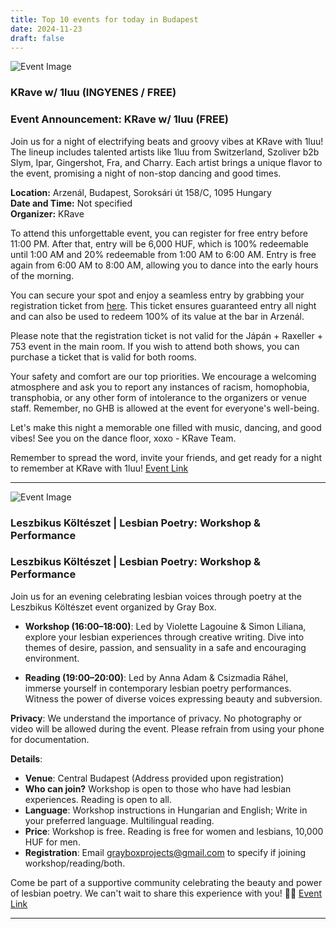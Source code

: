 ```yaml
---
title: Top 10 events for today in Budapest
date: 2024-11-23
draft: false
---
```


![Event Image](https://scontent-fra5-1.xx.fbcdn.net/v/t39.30808-6/465815235_544541491665973_2049856470488852838_n.jpg?stp=dst-jpg_s960x960&_nc_cat=102&ccb=1-7&_nc_sid=75d36f&_nc_ohc=TZJ5dSEYvYMQ7kNvgHid9kS&_nc_zt=23&_nc_ht=scontent-fra5-1.xx&_nc_gid=A8mRv-G5WyllzzWt0w_LcE6&oh=00_AYDxF4yY4T51W-AcMQ2_SRvtVUX5LMU24OW4qOqmO8oU7A&oe=674718FF)

 ### KRave w/ 1luu  (INGYENES / FREE)

### Event Announcement: KRave w/ 1luu (FREE)

Join us for a night of electrifying beats and groovy vibes at KRave with 1luu! The lineup includes talented artists like 1luu from Switzerland, Szoliver b2b Slym, Ipar, Gingershot, Fra, and Charry. Each artist brings a unique flavor to the event, promising a night of non-stop dancing and good times.

**Location:** Arzenál, Budapest, Soroksári út 158/C, 1095 Hungary  
**Date and Time:** Not specified  
**Organizer:** KRave

To attend this unforgettable event, you can register for free entry before 11:00 PM. After that, entry will be 6,000 HUF, which is 100% redeemable until 1:00 AM and 20% redeemable from 1:00 AM to 6:00 AM. Entry is free again from 6:00 AM to 8:00 AM, allowing you to dance into the early hours of the morning.

You can secure your spot and enjoy a seamless entry by grabbing your registration ticket from [here](https://oneticket.hu/events/krave-w-1luu-ingyenes-free). This ticket ensures guaranteed entry all night and can also be used to redeem 100% of its value at the bar in Arzenál.

Please note that the registration ticket is not valid for the Jápán + Raxeller + 753 event in the main room. If you wish to attend both shows, you can purchase a ticket that is valid for both rooms.

Your safety and comfort are our top priorities. We encourage a welcoming atmosphere and ask you to report any instances of racism, homophobia, transphobia, or any other form of intolerance to the organizers or venue staff. Remember, no GHB is allowed at the event for everyone's well-being.

Let's make this night a memorable one filled with music, dancing, and good vibes! See you on the dance floor, xoxo - KRave Team.

Remember to spread the word, invite your friends, and get ready for a night to remember at KRave with 1luu!
[Event Link](https://facebook.com/events/2584676655058481)

---
![Event Image](https://scontent-fra5-2.xx.fbcdn.net/v/t39.30808-6/466737193_1131126175684348_5441092938357466916_n.jpg?stp=dst-jpg_s960x960&_nc_cat=109&ccb=1-7&_nc_sid=75d36f&_nc_ohc=ED_2wT0D_EcQ7kNvgEQTa_J&_nc_zt=23&_nc_ht=scontent-fra5-2.xx&_nc_gid=A4zNpzJ9oofyVWDD8NHb_GW&oh=00_AYBPkPn6KnAP4WThFC8x4kngp6x6VvWxA9fbxgcZsU3kDA&oe=6747374D)

 ### Leszbikus Költészet | Lesbian Poetry: Workshop & Performance

### Leszbikus Költészet | Lesbian Poetry: Workshop & Performance

Join us for an evening celebrating lesbian voices through poetry at the Leszbikus Költészet event organized by Gray Box. 

- **Workshop (16:00–18:00)**: Led by Violette Lagouine & Simon Liliana, explore your lesbian experiences through creative writing. Dive into themes of desire, passion, and sensuality in a safe and encouraging environment.

- **Reading (19:00–20:00)**: Led by Anna Adam & Csizmadia Ráhel, immerse yourself in contemporary lesbian poetry performances. Witness the power of diverse voices expressing beauty and subversion.

**Privacy**: We understand the importance of privacy. No photography or video will be allowed during the event. Please refrain from using your phone for documentation.

**Details**:
- **Venue**: Central Budapest (Address provided upon registration)
- **Who can join?** Workshop is open to those who have had lesbian experiences. Reading is open to all.
- **Language**: Workshop instructions in Hungarian and English; Write in your preferred language. Multilingual reading.
- **Price**: Workshop is free. Reading is free for women and lesbians, 10,000 HUF for men.
- **Registration**: Email grayboxprojects@gmail.com to specify if joining workshop/reading/both.

Come be part of a supportive community celebrating the beauty and power of lesbian poetry. We can't wait to share this experience with you! 🌈✨
[Event Link](https://facebook.com/events/1074012920708244)

---
